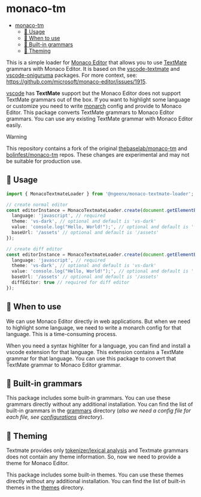 # monaco-tm

- [monaco-tm](#monaco-tm)
  - [🚀 Usage](#-usage)
  - [📌 When to use](#-when-to-use)
  - [🧩 Built-in grammars](#-built-in-grammars)
  - [🌈 Theming](#-theming)

This is a simple loader for [Monaco Editor](https://github.com/microsoft/monaco-editor) that allows you to use [TextMate](https://github.com/textmate/textmate) grammars with Monaco Editor. It is based on the [vscode-textmate](https://github.com/microsoft/vscode-textmate) and [vscode-oniguruma](https://github.com/microsoft/vscode-oniguruma) packages. For more context, see: https://github.com/microsoft/monaco-editor/issues/1915.

[vscode](https://github.com/microsoft/vscode) has **TextMate** support but the Monaco Editor does not support TextMate grammars out of the box. If you want to highlight some language or customize you need to write [monarch](https://microsoft.github.io/monaco-editor/monarch.html) config and provide to Monaco Editor. This package converts TextMate grammars to Monaco Editor grammars. You can use any existing TextMate grammar with Monaco Editor easily.

> [!WARNING]
> This repository contains a fork of the original [thebaselab/monaco-tm](https://github.com/thebaselab/monaco-tm) and [bolinfest/monaco-tm](https://github.com/bolinfest/monaco-tm) repos. These changes are experimental and may not be suitable for production use.

## 🚀 Usage

```typescript
import { MonacoTextmateLoader } from '@ngeenx/monaco-textmate-loader';

// create normal editor
const editorInstance = MonacoTextmateLoader.create(document.getElementById('editor'), {
  language: 'javascript', // required
  theme: 'vs-dark', // optional and default is 'vs-dark'
  value: 'console.log("Hello, World!");', // optional and default is ''
  baseUrl: '/assets' // optional and default is '/assets'
});

// create diff editor
const editorInstance = MonacoTextmateLoader.create(document.getElementById('editor'), {
  language: 'javascript', // required
  theme: 'vs-dark', // optional and default is 'vs-dark'
  value: 'console.log("Hello, World!");', // optional and default is ''
  baseUrl: '/assets' // optional and default is '/assets'
  diffEditor: true // required for diff editor
});
```

## 📌 When to use

We can use Monaco Editor directly in web applications. But when we need to highlight some language, we need to write a monarch config for that language. This is a time-consuming process.

When you need a syntax highliter for a language, you can find and install a vscode extension for that language. This extension contains a TextMate grammar for that language. You can use this package to convert that TextMate grammar to Monaco Editor grammar.

## 🧩 Built-in grammars

This package includes some built-in grammars. You can use these grammars directly without any additional installation. You can find the list of built-in grammars in the [grammars](./grammars) directory (*also we need a config file for each file, see [configurations](./configurations) directory*).

## 🌈 Theming

Textmate provides only [tokenizer/lexical analysis](https://en.wikipedia.org/wiki/Lexical_analysis) and Textmate grammars does not contain any theme information. So, now we need to provide a theme for Monaco Editor.

This package includes some built-in themes. You can use these themes directly without any additional installation. You can find the list of built-in themes in the [themes](./themes) directory.
